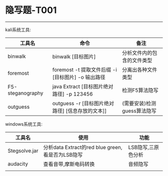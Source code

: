 # 隐写题-T001

---

kali系统工具:

| 工具名           | 命令                                               | 备注                        |
| ---------------- | -------------------------------------------------- | --------------------------- |
| binwalk          | binwalk [目标图片]                                 | 分析文件内的包含的文件类型  |
| foremost         | foremost -t 提取文件后缀 -i [目标图片] -o 输出路径 | 分离出各种文件类型          |
| F5-steganography | java Extract [目标图片绝对路径] -p 123456          | 检测F5算法隐写              |
| outguess         | outguess -r [目标图片绝对路径] [信息存放的文本]]   | (需要安装)检测guess算法隐写 |



windows系统工具:

| 工具名        | 使用                                             | 功能               |
| ------------- | ------------------------------------------------ | ------------------ |
| Stegsolve.jar | 分析data Extract的red blue green,看是否为LSB隐写 | LSB隐写,三原色分析 |
| audacity      | 查看音带,摩斯电码转换                            | 音频隐写           |
|               |                                                  |                    |

